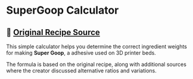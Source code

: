 # SuperGoop Calculator

## 📘 [Original Recipe Source](https://github.com/MakerBogans/docs/wiki/Printer-goop)

This simple calculator helps you determine the correct ingredient weights for making **Super Goop**, a adhesive used on 3D printer beds.

The formula is based on the original recipe, along with additional sources where the creator discussed alternative ratios and variations.
